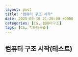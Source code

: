 ```yaml
---
layout: post
title: "컴퓨터 구조 시작"
date: 2025-09-18 21:20:00 +0900
categories: [CS, 컴퓨터구조]
tags: [CS, 컴퓨터구조]
---
```


## 컴퓨터 구조 시작(테스트)
